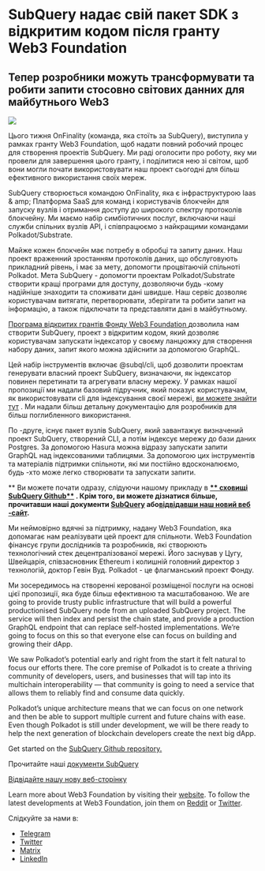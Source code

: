 # SubQuery надає свій пакет SDK з відкритим кодом після гранту Web3 Foundation

## Тепер розробники можуть трансформувати та робити запити стосовно світових данних для майбутнього Web3

![](https://miro.medium.com/max/1400/1*f9Jw37LjUGu8P8W39cjDYw.png)

Цього тижня OnFinality (команда, яка стоїть за SubQuery), виступила у рамках гранту Web3 Foundation, щоб надати повний робочий процес для створення проектів SubQuery. Ми раді оголосити про роботу, яку ми провели для завершення цього гранту, і поділитися нею зі світом, щоб вони могли почати використовувати наш проект сьогодні для більш ефективного використання своїх мереж.

SubQuery створюється командою OnFinality, яка є інфраструктурою Iaas & amp; Платформа SaaS для команд і користувачів блокчейн для запуску вузлів і отримання доступу до широкого спектру протоколів блокчейну. Ми маємо набір симбіотичних послуг, включаючи наші служби спільних вузлів API, і співпрацюємо з найкращими командами Polkadot/Substrate.

Майже кожен блокчейн має потребу в обробці та запиту даних. Наш проект враженний зростанням протоколів даних, що обслуговують прикладний рівень, і має за мету, допомогти процвітаючій спільноті Polkadot. Мета SubQuery - допомогти проектам Polkadot/Substrate створити кращі програми для доступу, дозволяючи будь -кому надійніше знаходити та споживати дані швидше. Наш сервіс дозволяє користувачам витягати, перетворювати, зберігати та робити запит на інформацію, а також підключати та представляти дані в майбутньому.

[ Програма відкритих грантів Фонду Web3 Foundation ](https://github.com/w3f/Open-Grants-Program/pull/136) дозволила нам створити SubQuery, проект з відкритим кодом, який дозволяє користувачам запускати індексатор у своєму ланцюжку для створення набору даних, запит якого можна здійснити за допомогою GraphQL.

Цей набір інструментів включає @subql/cli, щоб дозволити проектам генерувати власний проект SubQuery, визначаючи, як індексатор повинен перетинати та агрегувати власну мережу. У рамках нашої пропозиції ми надали базовий підручник, який показує користувачам, як використовувати сli для індексування своєї мережі, [ви можете знайти тут](https://doc.subquery.network/quickstart.html) . Ми надали більш детальну документацію для розробників для більш поглибленного використання.

По -друге, існує пакет вузлів SubQuery, який завантажує визначений проект SubQuery, створений CLI, а потім індексує мережу до бази даних Postgres. За допомогою Hasura можна відразу запускати запити GraphQL над індексованими таблицями. За допомогою цих інструментів та матеріалів підтримки спільноти, які ми постійно вдосконалюємо, будь -хто може легко створювати та запускати запити.

** Ви можете почати одразу, слідуючи нашому прикладу в **[** сховищі SubQuery Github**](https://github.com/OnFinality-io/subql) **. Крім того, ви можете дізнатися більше, прочитавши наші документи [**SubQuery**](https://doc.subquery.network/)** або**[**відвідавши наш новий веб -сайт**](https://subquery.network/)**.**

Ми неймовірно вдячні за підтримку, надану Web3 Foundation, яка допомагає нам реалізувати цей проект для спільноти. Web3 Foundation фінансує групи дослідників та розробників, які створюють технологічний стек децентралізованої мережі. Його заснував у Цугу, Швейцарія, співзасновник Ethereum і колишній головний директор з технологій, доктор Гевін Вуд. Polkadot - це флагманський проект Фонду.

Ми зосередимось на створенні керованої розміщеної послуги на основі цієї пропозиції, яка буде більш ефективною та масштабованою. We are going to provide trusty public infrastructure that will build a powerful productionised SubQuery node from an uploaded SubQuery project. The service will then index and persist the chain state, and provide a production GraphQL endpoint that can replace self-hosted implementations. We’re going to focus on this so that everyone else can focus on building and growing their dApp.

We saw Polkadot’s potential early and right from the start it felt natural to focus our efforts there. The core premise of Polkadot is to create a thriving community of developers, users, and businesses that will tap into its multichain interoperability — that community is going to need a service that allows them to reliably find and consume data quickly.

Polkadot’s unique architecture means that we can focus on one network and then be able to support multiple current and future chains with ease. Even though Polkadot is still under development, we will be there ready to help the next generation of blockchain developers create the next big dApp.

Get started on the [SubQuery Github repository.](https://github.com/OnFinality-io/subql)

Прочитайте наші [ документи SubQuery ](https://doc.subquery.network/)

[Відвідайте нашу нову веб-сторінку](https://subquery.network/)

Learn more about Web3 Foundation by visiting their [website](https://web3.foundation/). To follow the latest developments at Web3 Foundation, join them on [Reddit](https://www.reddit.com/r/dot/) or [Twitter](https://twitter.com/web3foundation).

Слідкуйте за нами в:

-   [Telegram](https://t.me/subquerynetwork)
-   [Twitter](https://twitter.com/subquerynetwork)
-   [Matrix](https://matrix.to/#/%23subquery:matrix.org)
-   [LinkedIn](https://www.linkedin.com/company/subquery)